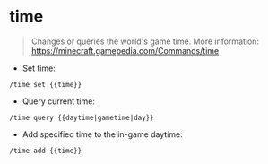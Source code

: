 # time

> Changes or queries the world's game time.
> More information: <https://minecraft.gamepedia.com/Commands/time>.

- Set time:

`/time set {{time}}`

- Query current time:

`/time query {{daytime|gametime|day}}`

- Add specified time to the in-game daytime:

`/time add {{time}}`
